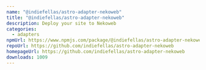 ```yaml
---
name: "@indiefellas/astro-adapter-nekoweb"
title: "@indiefellas/astro-adapter-nekoweb"
description: Deploy your site to Nekoweb
categories:
  - adapters
npmUrl: https://www.npmjs.com/package/@indiefellas/astro-adapter-nekoweb
repoUrl: https://github.com/indiefellas/astro-adapter-nekoweb
homepageUrl: https://github.com/indiefellas/astro-adapter-nekoweb
downloads: 1009
---
```

